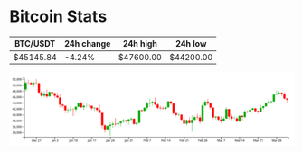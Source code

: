 # Bitcoin Stats

BTC/USDT|24h change|24h high|24h low|
|---|---|---|---|
|$45145.84|-4.24%|$47600.00|$44200.00|

<img src="./chart.svg">

